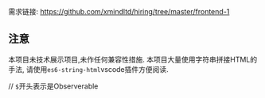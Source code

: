 需求链接: https://github.com/xmindltd/hiring/tree/master/frontend-1


## 注意

本项目未技术展示项目,未作任何兼容性措施.
本项目大量使用字符串拼接HTML的手法, 请使用`es6-string-html`vscode插件方便阅读.


// `$`开头表示是Observerable

